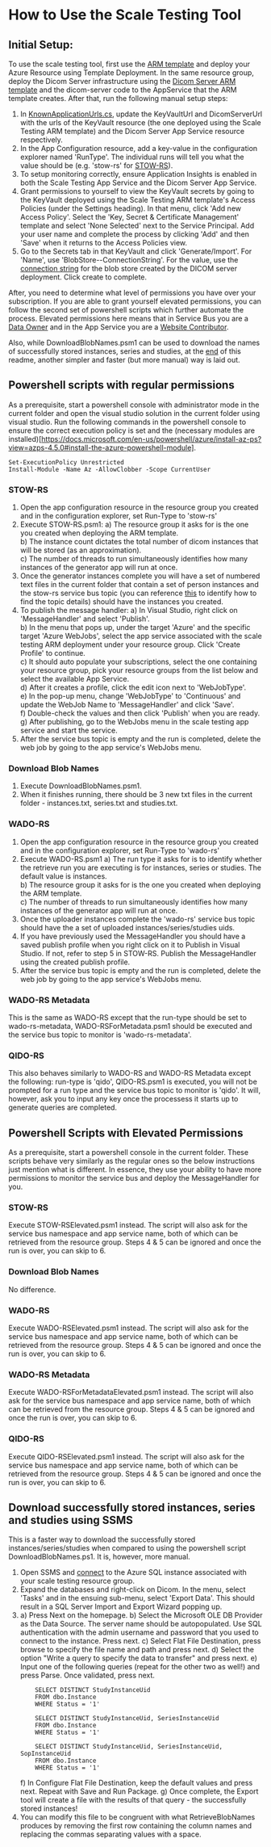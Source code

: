 # How to Use the Scale Testing Tool

## **Initial Setup:**
To use the scale testing tool, first use the [ARM template](templates/default-azuredeploy.json) and deploy your Azure Resource using Template Deployment. In the same resource group, deploy the Dicom Server infrastructure using the [Dicom Server ARM template](../../samples/templates/default-azuredeploy.json) and the dicom-server code to the AppService that the ARM template creates. After that, run the following manual setup steps:
1. In [KnownApplicationUrls.cs](Common/KnownApplicationUrls.cs), update the KeyVaultUrl and DicomServerUrl with the urls of the KeyVault resource (the one deployed using the Scale Testing ARM template) and the Dicom Server App Service resource respectively.
2. In the App Configuration resource, add a key-value in the configuration explorer named 'RunType'. The individual runs will tell you what the value should be (e.g. 'stow-rs' for [STOW-RS](#stow-rs)).
3. To setup monitoring correctly, ensure Application Insights is enabled in both the Scale Testing App Service and the Dicom Server App Service.
4. Grant permissions to yourself to view the KeyVault secrets by going to the KeyVault deployed using the Scale Testing ARM template's Access Policies (under the Settings heading). In that menu, click 'Add new Access Policy'. Select the 'Key, Secret & Certificate Management' template and select 'None Selected' next to the Service Principal. Add your user name and complete the process by clicking 'Add' and then 'Save' when it returns to the Access Policies view.
5. Go to the Secrets tab in that KeyVault and click 'Generate/Import'. For 'Name', use 'BlobStore--ConnectionString'. For the value, use the [connection string](https://docs.microsoft.com/en-us/azure/storage/common/storage-account-keys-manage?toc=%2Fazure%2Fstorage%2Fblobs%2Ftoc.json&tabs=azure-portal#view-account-access-keys) for the blob store created by the DICOM server deployment. Click create to complete.

After, you need to determine what level of permissions you have over your subscription. If you are able to grant yourself elevated permissions, you can follow the second set of powershell scripts which further automate the process. Elevated permissions here means that in Service Bus you are a [Data Owner](https://docs.microsoft.com/en-us/azure/role-based-access-control/built-in-roles#azure-service-bus-data-owner) and in the App Service you are a [Website Contributor](https://docs.microsoft.com/en-us/azure/role-based-access-control/built-in-roles#website-contributor).

Also, while DownloadBlobNames.psm1 can be used to download the names of successfully stored instances, series and studies, at the [end](#download-successfully-stored-instances-series-and-studies-using-ssms) of this readme, another simpler and faster (but more manual) way is laid out.

## **Powershell scripts with regular permissions**
As a prerequisite, start a powershell console with administrator mode in the current folder and open the visual studio solution in the current folder using visual studio. Run the following commands in the powershell console to ensure the correct execution policy is set and the (necessary modules are installed)[https://docs.microsoft.com/en-us/powershell/azure/install-az-ps?view=azps-4.5.0#install-the-azure-powershell-module]. 
```
Set-ExecutionPolicy Unrestricted
Install-Module -Name Az -AllowClobber -Scope CurrentUser
```

### STOW-RS
1. Open the app configuration resource in the resource group you created and in the configuration explorer, set Run-Type to 'stow-rs'
2. Execute STOW-RS.psm1:
    a) The resource group it asks for is the one you created when deploying the ARM template.  
    b) The instance count dictates the total number of dicom instances that will be stored (as an approximation).  
    c) The number of threads to run simultaneously identifies how many instances of the generator app will run at once. 
3. Once the generator instances complete you will have a set of numbered text files in the current folder that contain a set of person instances and the stow-rs service bus topic (you can reference [this](https://docs.microsoft.com/en-us/azure/service-bus-messaging/service-bus-quickstart-topics-subscriptions-portal#create-subscriptions-to-the-topic) to identify how to find the topic details) should have the instances you created.
4. To publish the message handler:
    a) In Visual Studio, right click on 'MessageHandler' and select 'Publish'.  
    b) In the menu that pops up, under the target 'Azure' and the specific target 'Azure WebJobs', select the app service associated with the scale testing ARM deployment under your resource group. Click 'Create Profile' to continue.   
    c) It should auto populate your subscriptions, select the one containing your resource group, pick your resource groups from the list below and select the available App Service.  
    d) After it creates a profile, click the edit icon next to 'WebJobType'.  
    e) In the pop-up menu, change 'WebJobType' to 'Continuous' and update the WebJob Name to 'MessageHandler' and click 'Save'.  
    f) Double-check the values and then click 'Publish' when you are ready.
    g) After publishing, go to the WebJobs menu in the scale testing app service and start the service.  
6. After the service bus topic is empty and the run is completed, delete the web job by going to the app service's WebJobs menu.

### Download Blob Names
1. Execute DownloadBlobNames.psm1.
2. When it finishes running, there should be 3 new txt files in the current folder - instances.txt, series.txt and studies.txt.

### WADO-RS
1. Open the app configuration resource in the resource group you created and in the configuration explorer, set Run-Type to 'wado-rs'
2. Execute WADO-RS.psm1
    a) The run type it asks for is to identify whether the retrieve run you are executing is for instances, series or studies. The default value is instances.  
    b) The resource group it asks for is the one you created when deploying the ARM template.  
    c) The number of threads to run simultaneously identifies how many instances of the generator app will run at once. 
3. Once the uploader instances complete the 'wado-rs' service bus topic should have the a set of uploaded instances/series/studies uids.
4. If you have previously used the MessageHandler you should have a saved publish profile when you right click on it to Publish in Visual Studio. If not, refer to step 5 in STOW-RS. Publish the MessageHandler using the created publish profile.
5. After the service bus topic is empty and the run is completed, delete the web job by going to the app service's WebJobs menu.

### WADO-RS Metadata
This is the same as WADO-RS except that the run-type should be set to wado-rs-metadata, WADO-RSForMetadata.psm1 should be executed and the service bus topic to monitor is 'wado-rs-metadata'.

### QIDO-RS
This also behaves similarly to WADO-RS and WADO-RS Metadata except the following: run-type is 'qido', QIDO-RS.psm1 is executed, you will not be prompted for a run type and the service bus topic to monitor is 'qido'. It will, however, ask you to input any key once the processess it starts up to generate queries are completed.


## **Powershell Scripts with Elevated Permissions**
As a prerequisite, start a powershell console in the current folder. These scripts behave very similarly as the regular ones so the below instructions just mention what is different. In essence, they use your ability to have more permissions to monitor the service bus and deploy the MessageHandler for you.

### STOW-RS
Execute STOW-RSElevated.psm1 instead. The script will also ask for the service bus namespace and app service name, both of which can be retrieved from the resource group. Steps 4 & 5 can be ignored and once the run is over, you can skip to 6.

### Download Blob Names
No difference.

### WADO-RS
Execute WADO-RSElevated.psm1 instead. The script will also ask for the service bus namespace and app service name, both of which can be retrieved from the resource group. Steps 4 & 5 can be ignored and once the run is over, you can skip to 6.

### WADO-RS Metadata
Execute WADO-RSForMetadataElevated.psm1 instead. The script will also ask for the service bus namespace and app service name, both of which can be retrieved from the resource group. Steps 4 & 5 can be ignored and once the run is over, you can skip to 6.

### QIDO-RS
Execute QIDO-RSElevated.psm1 instead. The script will also ask for the service bus namespace and app service name, both of which can be retrieved from the resource group. Steps 4 & 5 can be ignored and once the run is over, you can skip to 6.
  
  
## **Download successfully stored instances, series and studies using SSMS**
This is a faster way to download the successfully stored instances/series/studies when compared to using the powershell script DownloadBlobNames.ps1. It is, however, more manual.
1. Open SSMS and [connect](https://docs.microsoft.com/en-us/azure/azure-sql/database/connect-query-ssms) to the Azure SQL instance associated with your scale testing resource group.
2. Expand the databases and right-click on Dicom. In the menu, select 'Tasks' and in the ensuing sub-menu, select 'Export Data'. This should result in a SQL Server Import and Export Wizard popping up.
3.
    a) Press Next on the homepage.
    b) Select the Microsoft OLE DB Provider as the Data Source. The server name should be autopopulated. Use SQL authentication with the admin username and password that you used to connect to the instance. Press next. 
    c) Select Flat File Destination, press browse to specify the file name and path and press next.
    d) Select the option "Write a query to specify the data to transfer" and press next.
    e) Input one of the following queries (repeat for the other two as well!) and press Parse. Once validated, press next.  
    ```
        SELECT DISTINCT StudyInstanceUid
        FROM dbo.Instance
        WHERE Status = '1' 

        SELECT DISTINCT StudyInstanceUid, SeriesInstanceUid
        FROM dbo.Instance
        WHERE Status = '1'

        SELECT DISTINCT StudyInstanceUid, SeriesInstanceUid, SopInstanceUid
        FROM dbo.Instance
        WHERE Status = '1'
    ```
    f) In Configure Flat File Destination, keep the default values and press next. Repeat with Save and Run Package.
    g) Once complete, the Export tool will create a file with the results of that query - the successfully stored instances!
4. You can modify this file to be congruent with what RetrieveBlobNames produces by removing the first row containing the column names and replacing the commas separating values with a space.
